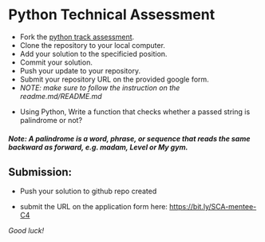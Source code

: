 # Python Technical Assessment  


* Fork the [python track assessment](https://github.com/she-code-africa/python-ta).
* Clone the repository to your local computer.
* Add your solution to the specificied position.
* Commit your solution.
* Push your update to your repository.
* Submit your repository URL on the provided google form.
* _NOTE: make sure to follow the instruction on the readme.md/README.md_

- Using Python,  Write a function that checks whether a passed string is palindrome or not?
#####   **Note:** A palindrome is a word, phrase, or sequence that reads the same backward as forward, e.g. madam, Level or My gym.

## Submission: 

- Push your solution to github repo created 

- submit the URL on the application form here: https://bit.ly/SCA-mentee-C4

*Good luck!*
